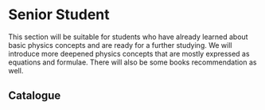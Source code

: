 # Senior Student

This section will be suitable for students who have already learned about basic physics concepts and are ready for a further studying. We will introduce more deepened physics concepts that are mostly expressed as equations and formulae. There will also be some books recommendation as well. 

## **Catalogue**

